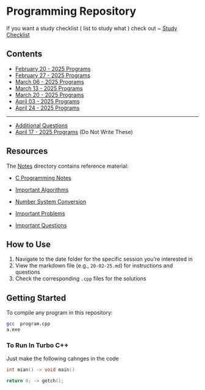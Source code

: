 # Programming Repository

If you want a study checklist ( list to study what ) check out ~ [Study Checklist](https://github.com/SpreadSheets600/C-Programs/blob/master/CHECKLIST.md)

## Contents

- [February 20 - 2025 Programs](./20-02-25/20-02-25.md)
- [February 27 - 2025 Programs](./27-02-25/27-02-25.md)
- [March 06 - 2025 Programs](./06-03-25/06-03-25.md)
- [March 13 - 2025 Programs](./13-03-25/13-03-25.md)
- [March 20 - 2025 Programs](./20-03-25/20-03-25.md)
- [April 03 - 2025 Programs](./03-04-25/03-04-25.md)
- [April 24 - 2025 Programs](./24-04-25/24-04-25.md)

---
- [Additional Questions](./Additional%20Programs/Additional.md)
- [April 17 - 2025 Programs](./17-04-25/17-04-25.md) (Do Not Write These)

## Resources

The [Notes](./Notes) directory contains reference material:

- [C Programming Notes](./Notes/CNotes.pdf)
- [Important Algorithms](./Algorithms/Algorithms.md)
- [Number System Conversion](Conversions.md)

- [Important Problems](Problems.md)
- [Important Questions](Questions.md)

## How to Use

1. Navigate to the date folder for the specific session you're interested in
2. View the markdown file (e.g., `20-02-25.md`) for instructions and questions
3. Check the corresponding `.cpp` files for the solutions

## Getting Started

To compile any program in this repository:

```bash
gcc  program.cpp
a.exe
```

### To Run In Turbo C++

Just make the following cahnges in the code

```c
int mian() -> void main()
```

```c
return 0; -> getch();
```
